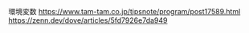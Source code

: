 環境変数
https://www.tam-tam.co.jp/tipsnote/program/post17589.html
https://zenn.dev/dove/articles/5fd7926e7da949
